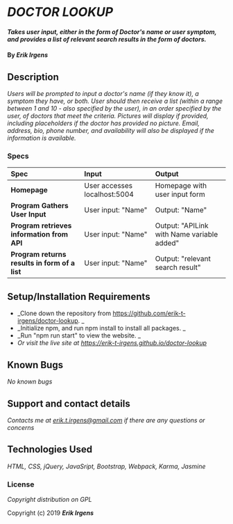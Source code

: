 # _DOCTOR LOOKUP_

#### _Takes user input, either in the form of Doctor's name or user symptom, and provides a list of relevant search results in the form of doctors._

#### By _**Erik Irgens**_

## Description

_Users will be prompted to input a doctor's name (if they know it), a symptom they have, or both. User should then receive a list (within a range between 1 and 10 - also specified by the user), in an order specified by the user, of doctors that meet the criteria. Pictures will display if provided, including placeholders if the doctor has provided no picture. Email, address, bio, phone number, and availability will also be displayed if the information is available._


### Specs
| Spec | Input | Output |
| :-------------     | :------------- | :------------- |
| **Homepage** | User accesses localhost:5004 | Homepage with user input form |
| **Program Gathers User Input** | User input: "Name" | Output: "Name" |
| **Program retrieves information from API**| User input: "Name" | Output: "APILink with Name variable added" |
| **Program returns results in form of a list**| User input: "Name" | Output: "relevant search result" |


## Setup/Installation Requirements

* _Clone down the repository from https://github.com/erik-t-irgens/doctor-lookup. _
* _Initialize npm, and run npm install to install all packages. _
* _Run "npm run start" to view the website. _
* _Or visit the live site at https://erik-t-irgens.github.io/doctor-lookup_



## Known Bugs

_No known bugs_

## Support and contact details

_Contacts me at erik.t.irgens@gmail.com if there are any questions or concerns_

## Technologies Used

_HTML, CSS, jQuery, JavaSript, Bootstrap, Webpack, Karma, Jasmine_

### License

*Copyright distribution on GPL*

Copyright (c) 2019 **_Erik Irgens_**
